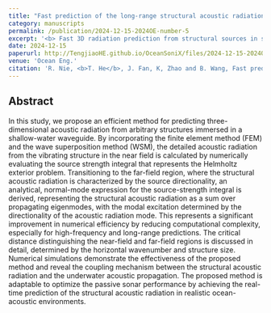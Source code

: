 ```yaml
---
title: "Fast prediction of the long-range structural acoustic radiation in the stratified ocean"
category: manuscripts
permalink: /publication/2024-12-15-2024OE-number-5
excerpt: '<b> Fast 3D radiation prediction from structural sources in shallow water within seconds.</b>'
date: 2024-12-15
paperurl: http://TengjiaoHE.github.io/OceanSoniX/files/2024-12-15-2024OE-number-5.pdf
venue: 'Ocean Eng.'
citation: 'R. Nie, <b>T. He</b>, J. Fan, K, Zhao and B. Wang, Fast prediction of the long-range structural acoustic radiation in the stratified ocean, <i>Ocean Eng.</i>, 314 Part 1: 119673 (2024) (https://doi.org/10.1016/j.oceaneng.2024.119673)'
---
```


## Abstract

In this study, we propose an efficient method for predicting three-dimensional acoustic radiation from arbitrary structures immersed in a shallow-water waveguide. By incorporating the finite element method (FEM) and the wave superposition method (WSM), the detailed acoustic radiation from the vibrating structure in the near field is calculated by numerically evaluating the source strength integral that represents the Helmholtz exterior problem. Transitioning to the far-field region, where the structural acoustic radiation is characterized by the source directionality, an analytical, normal-mode expression for the source-strength integral is derived, representing the structural acoustic radiation as a sum over propagating eigenmodes, with the modal excitation determined by the directionality of the acoustic radiation mode. This represents a significant improvement in numerical efficiency by reducing computational complexity, especially for high-frequency and long-range predictions. The critical distance distinguishing the near-field and far-field regions is discussed in detail, determined by the horizontal wavenumber and structure size. Numerical simulations demonstrate the effectiveness of the proposed method and reveal the coupling mechanism between the structural acoustic radiation and the underwater acoustic propagation. The proposed method is adaptable to optimize the passive sonar performance by achieving the real-time prediction of the structural acoustic radiation in realistic ocean-acoustic environments.
